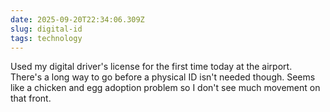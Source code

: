 ```yaml
---
date: 2025-09-20T22:34:06.309Z
slug: digital-id
tags: technology
---
```


Used my digital driver's license for the first time today at the airport. There's a long way to go before a physical ID isn't needed though. Seems like a chicken and egg adoption problem so I don't see much movement on that front. 

